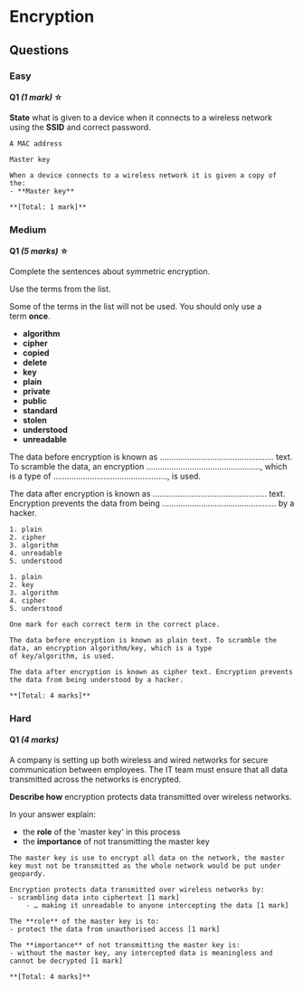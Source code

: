 # Encryption
## Questions
### Easy
#### Q1 _(1 mark)_ **☆**
**State** what is given to a device when it connects to a wireless network using the **SSID** and correct password.
```ad-wrong
A MAC address
```
```ad-correct
Master key
```
```ad-mark
When a device connects to a wireless network it is given a copy of the:
- **Master key**

**[Total: 1 mark]**
```
### Medium
#### Q1 _(5 marks)_ **☆**
Complete the sentences about symmetric encryption.

Use the terms from the list.

Some of the terms in the list will not be used. You should only use a term **once**.

- **algorithm**
- **cipher**
- **copied**
- **delete**
- **key**
- **plain**
- **private**
- **public**    
- **standard**
- **stolen**
- **understood**
- **unreadable**

The data before encryption is known as .................................................. text. To scramble the data, an encryption .................................................., which is a type of .................................................., is used.

The data after encryption is known as .................................................. text. Encryption prevents the data from being .................................................. by a hacker.
```ad-partial
1. plain
2. cipher
3. algorithm
4. unreadable
5. understood
```
```ad-correct
1. plain
2. key
3. algorithm
4. cipher
5. understood
```
```ad-mark
One mark for each correct term in the correct place.

The data before encryption is known as plain text. To scramble the data, an encryption algorithm/key, which is a type of key/algorithm, is used.

The data after encryption is known as cipher text. Encryption prevents the data from being understood by a hacker.

**[Total: 4 marks]**
```
### Hard
#### Q1 _(4 marks)_
A company is setting up both wireless and wired networks for secure communication between employees. The IT team must ensure that all data transmitted across the networks is encrypted.

**Describe how** encryption protects data transmitted over wireless networks.

In your answer explain:
- the **role** of the 'master key' in this process
- the **importance** of not transmitting the master key
```ad-wrong
The master key is use to encrypt all data on the network, the master key must not be transmitted as the whole network would be put under geopardy.
```
```ad-mark
Encryption protects data transmitted over wireless networks by:
- scrambling data into ciphertext [1 mark]
    - … making it unreadable to anyone intercepting the data [1 mark]

The **role** of the master key is to:
- protect the data from unauthorised access [1 mark]

The **importance** of not transmitting the master key is:
- without the master key, any intercepted data is meaningless and cannot be decrypted [1 mark]

**[Total: 4 marks]**
```